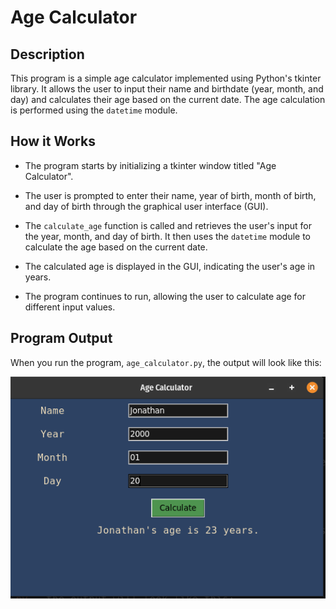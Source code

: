 # Age Calculator

## Description

This program is a simple age calculator implemented using Python's tkinter library. It allows the user to input their name and birthdate (year, month, and day) and calculates their age based on the current date. The age calculation is performed using the <code>datetime</code> module.

## How it Works

- The program starts by initializing a tkinter window titled "Age Calculator".

- The user is prompted to enter their name, year of birth, month of birth, and day of birth through the graphical user interface (GUI).

- The <code>calculate_age</code> function is called and retrieves the user's input for the year, month, and day of birth. It then uses the <code>datetime</code> module to calculate the age based on the current date.

- The calculated age is displayed in the GUI, indicating the user's age in years.

- The program continues to run, allowing the user to calculate age for different input values.


## Program Output

When you run the program, `age_calculator.py`, the output will look like this:

<p align="center">
  <img src="output/age-calc-output.png" alt='Age Calculator Output'>
</p>